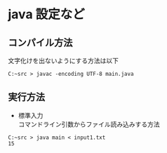# java 設定など
## コンパイル方法
文字化けを出ないようにする方法は以下
```
C:~src > javac -encoding UTF-8 main.java
```
## 実行方法
- 標準入力  
コマンドライン引数からファイル読み込みする方法
```
C:~src > java main < input1.txt
15
```